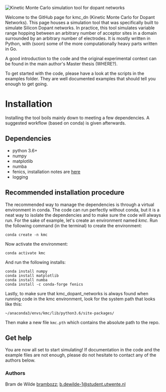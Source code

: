 ![Kinetic Monte Carlo simulation tool for dopant networks](https://github.com/brambozz/kmc_dn/blob/master/misc/logo.png "Kinetic Monte Carlo simulation tool for dopant networks")

Welcome to the GitHub page for kmc_dn (Kinetic Monte Carlo for Dopant
Networks). This page houses a simulation tool that was specifically 
built to simulate Silicon Dopant networks. In practice, this tool
simulates variable range hopping between an arbitrary number of 
acceptor sites in a domain surrounded by an arbitrary number of 
electrodes. It is mostly written in Python, with (soon) some of the
more computationally heavy parts written in Go.

A good introduction to the code and the original experimental context
can be found in the main author's Master thesis (WHERE?).

To get started with the code, please have a look at the scripts in the
examples folder. They are well documented examples that should tell you
enough to get going.

# Installation

Installing the tool boils mainly down to meeting a few dependencies. A
suggested workflow (based on conda) is given afterwards.

## Dependencies
+ python 3.6+
+ numpy
+ matplotlib
+ numba
+ fenics, installation notes are [here](https://fenics.readthedocs.io/en/latest/installation.html)
+ logging

## Recommended installation procedure

The recommended way to manage the dependencies is through a virtual
environment in conda. The code can run perfectly without conda, but it is
a neat way to isolate the dependencies and to make sure the code will
always run.
For the sake of example, let's create an environment named *kmc*.
Run the following command (in the terminal) to create the environment:

```
conda create -n kmc
```

Now activate the environment:

```
conda activate kmc
```

And run the following installs:

```
conda install numpy
conda install matplotlib
conda install numba
conda install -c conda-forge fenics
```

Lastly, to make sure that kmc_dopant_networks is always found when 
running code in the kmc environment, 
look for the system path that looks like this:

```
~/anaconda3/envs/kmc/lib/python3.6/site-packages/
```

Then make a new file `kmc.pth` which contains the absolute path to the 
repo.

## Get help

You are now all set to start simulating! If documentation in the code 
and the example files are not enough, please do not hesitate to contact
any of the authors below.

### Authors
Bram de Wilde [brambozz](https://github.com/brambozz); b.dewilde-1@student.utwente.nl
